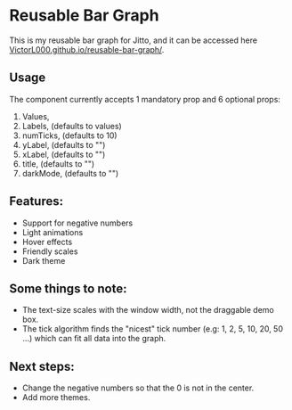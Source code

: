 # Reusable Bar Graph

This is my reusable bar graph for Jitto, and it can be accessed here [VictorL000.github.io/reusable-bar-graph/](https://victorl000.github.io/reusable-bar-chart/).

## Usage
The component currently accepts 1 mandatory prop and 6 optional props:
   1. Values,
   2. Labels, (defaults to values)
   3. numTicks, (defaults to 10)
   4. yLabel, (defaults to "")
   5. xLabel, (defaults to "")
   6. title, (defaults to "")
   7. darkMode, (defaults to "")

## Features:
- Support for negative numbers
- Light animations
- Hover effects
- Friendly scales
- Dark theme

## Some things to note:
- The text-size scales with the window width, not the draggable demo box.
- The tick algorithm finds the "nicest" tick number (e.g: 1, 2, 5, 10, 20, 50 ...) which can fit all data into the graph.

## Next steps:
- Change the negative numbers so that the 0 is not in the center.
- Add more themes.